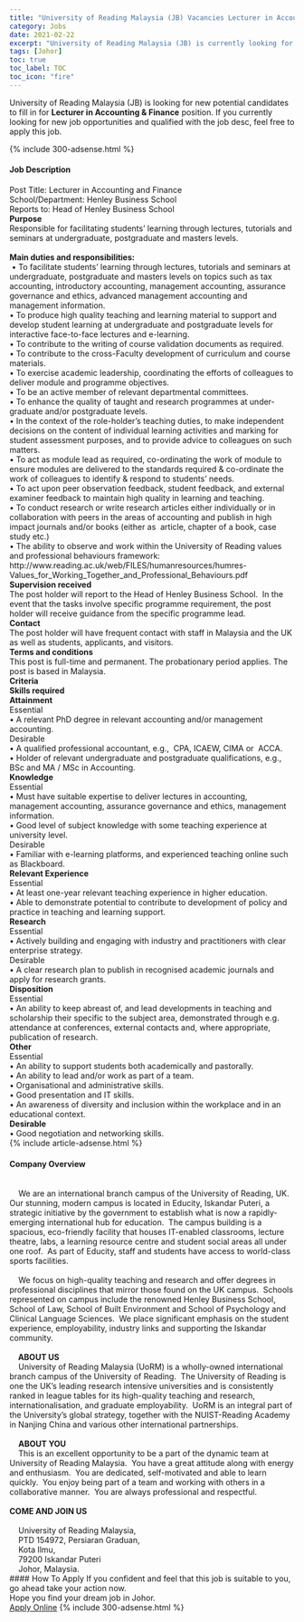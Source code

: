 ```yaml
---
title: "University of Reading Malaysia (JB) Vacancies Lecturer in Accounting & Finance" 
category: Jobs 
date: 2021-02-22 
excerpt: "University of Reading Malaysia (JB) is currently looking for suitable person to fill in the Lecturer in Accounting & Finance which based in Johor" 
tags: [Johor] 
toc: true 
toc_label: TOC 
toc_icon: "fire" 
--- 
```


<p>University of Reading Malaysia (JB) is looking for new potential candidates to fill in for <b>Lecturer in Accounting & Finance</b> position. If you currently looking for new job opportunities and qualified with the job desc, feel free to apply this job.
</p>{% include 300-adsense.html %} 
<div><div><h4>Job Description</h4></div><div><div><span><div><div>Post Title: Lecturer in Accounting and Finance<br>School/Department: Henley Business School<br>Reports to: Head of Henley Business School</div><div><strong>Purpose</strong><br>Responsible for facilitating students&#8217; learning through lectures, tutorials and seminars at undergraduate, postgraduate and masters levels.&#160;</div><div><br><strong>Main duties and responsibilities:</strong><br>&#160;&#8226; To facilitate students&#8217; learning through lectures, tutorials and seminars at undergraduate, postgraduate and masters levels on topics such as tax accounting, introductory accounting, management accounting, assurance governance and ethics, advanced management accounting and management information.</div><div>&#8226; To produce high quality teaching and learning material to support and develop student learning at undergraduate and postgraduate levels for interactive face-to-face lectures and e-learning.<br>&#8226; To contribute to the writing of course validation documents as required.<br>&#8226; To contribute to the cross-Faculty development of curriculum and course materials.<br>&#8226; To exercise academic leadership, coordinating the efforts of colleagues to deliver module and programme objectives.<br>&#8226; To be an active member of relevant departmental committees.<br>&#8226; To enhance the quality of taught and research programmes at under-graduate and/or postgraduate levels.<br>&#8226; In the context of the role-holder&#8217;s teaching duties, to make independent decisions on the content of individual learning activities and marking for student assessment purposes, and to provide advice to colleagues on such matters.<br>&#8226; To act as module lead as required, co-ordinating the work of module to ensure modules are delivered to the standards required &amp; co-ordinate the work of colleagues to identify &amp; respond to students&#8217; needs.<br>&#8226; To act upon peer observation feedback, student feedback, and external examiner feedback to maintain high quality in learning and teaching.<br>&#8226; To conduct research or write research articles either individually or in collaboration with peers in the areas of accounting and publish in high impact journals and/or books (either as&#160; article, chapter of a book, case study etc.)<br>&#8226; The ability to observe and work within the University of Reading values and professional behaviours framework:<br>http://www.reading.ac.uk/web/FILES/humanresources/humres-Values_for_Working_Together_and_Professional_Behaviours.pdf</div><div><div><strong>Supervision received</strong><br>The post holder will report to the Head of Henley Business School.&#160; In the event that the tasks involve specific programme requirement, the post holder will receive guidance from the specific programme lead.</div><strong>Contact</strong><br>The post holder will have frequent contact with staff in Malaysia and the UK as well as students, applicants, and visitors.<div><strong>Terms and conditions</strong><br>This post is full-time and permanent. The probationary period applies. The post is based in Malaysia.</div><div><strong>Criteria</strong></div><div><strong>Skills required</strong></div></div><div><strong>Attainment</strong></div><div>Essential</div><div>&#8226; A relevant PhD degree in relevant accounting and/or management accounting.</div><div>Desirable</div><div>&#8226; A qualified professional accountant, e.g.,&#160; CPA, ICAEW, CIMA or&#160; ACCA.<br>&#8226; Holder of relevant undergraduate and postgraduate qualifications, e.g., BSc and MA / MSc in Accounting.</div><div><strong>Knowledge</strong></div><div>Essential<br>&#8226; Must have suitable expertise to deliver lectures in accounting, management accounting, assurance governance and ethics, management information.<br>&#8226; Good level of subject knowledge with some teaching experience at university level.</div><div>Desirable</div><div>&#8226; Familiar with e-learning platforms, and experienced teaching online such as Blackboard.</div><div><strong>Relevant Experience</strong></div><div>Essential</div><div>&#8226; At least one-year relevant teaching experience in higher education.</div><div>&#8226; Able to demonstrate potential to contribute to development of policy and practice in teaching and learning support.</div><div><strong>Research&#160;</strong></div><div>Essential</div><div>&#8226; Actively building and engaging with industry and practitioners with clear enterprise strategy.</div><div>Desirable</div><div>&#8226; A clear research plan to publish in recognised academic journals and apply for research grants.</div><div><strong>Disposition</strong></div><div>Essential</div><div>&#8226; An ability to keep abreast of, and lead developments in teaching and scholarship their specific to the subject area, demonstrated through e.g. attendance at conferences, external contacts and, where appropriate, publication of research.</div><div><strong>Other</strong></div><div>Essential</div><div>&#8226; An ability to support students both academically and pastorally.<br>&#8226; An ability to lead and/or work as part of a team.<br>&#8226; Organisational and administrative skills.<br>&#8226; Good presentation and IT skills.<br>&#8226; An awareness of diversity and inclusion within the workplace and in an educational context.</div><div><b>Desirable</b></div><div>&#8226; Good negotiation and networking skills.</div></div></span></div></div></div> 
{% include article-adsense.html %} 
<div><div><h4>Company Overview</h4></div><div><div><span><div><div>
	&#160; &#160;<br>
	&#160;&#160;&#160; We are an international branch campus of the University of Reading, UK.&#160; Our stunning, modern campus is located in Educity, Iskandar Puteri, a strategic initiative by the government to establish what is now a rapidly-emerging international hub for education.&#160; The campus building is a spacious, eco-friendly facility that houses IT-enabled classrooms, lecture theatre, labs, a learning resource centre and student social areas all under one roof.&#160; As part of Educity, staff and students have access to world-class sports facilities.<br>
	&#160;&#160;&#160;<br>
	&#160;&#160;&#160; We focus on high-quality teaching and research and offer degrees in professional disciplines that mirror those found on the UK campus.&#160; Schools represented on campus include the renowned Henley Business School, School of Law, School of Built Environment and School of Psychology and Clinical Language Sciences.&#160; We place significant emphasis on the student experience, employability, industry links and supporting the Iskandar community.<br>
	&#160;&#160;&#160;<br>
	&#160;&#160;&#160;<strong> ABOUT US</strong><br>
	&#160;&#160;&#160; University of Reading Malaysia (UoRM) is a wholly-owned international branch campus of the University of Reading.&#160; The University of Reading is one the UK&#8217;s leading research intensive universities and is consistently ranked in league tables for its high-quality teaching and research, internationalisation, and graduate employability.&#160; UoRM is an integral part of the University&#8217;s global strategy, together with the NUIST-Reading Academy in Nanjing China and various other international partnerships.<br>
	&#160;&#160;&#160;<br>
	&#160;&#160;&#160; <strong>ABOUT YOU</strong><br>
	&#160;&#160;&#160; This is an excellent opportunity to be a part of the dynamic team at University of Reading Malaysia.&#160; You have a great attitude along with energy and enthusiasm.&#160; You are dedicated, self-motivated and able to learn quickly.&#160; You enjoy being part of a team and working with others in a collaborative manner.&#160; You are always professional and respectful.<br><br><strong> COME AND JOIN US</strong><br>
	&#160;&#160;&#160;&#160;<br>
	&#160;&#160;&#160; University of Reading Malaysia,<br>
	&#160;&#160;&#160; PTD 154972, Persiaran Graduan,<br>
	&#160;&#160;&#160; Kota Ilmu,<br>
	&#160;&#160;&#160; 79200 Iskandar Puteri<br>
	&#160;&#160;&#160; Johor, Malaysia.</div></div></span></div></div></div> 
#### How To Apply 
If you confident and feel that this job is suitable to you, go ahead take your action now. <br/> 
Hope you find your dream job in Johor. <br/> 
<a href="https://www.jobstreet.com.my/en/job/lecturer-in-accounting-finance-4487277?jobId=jobstreet-my-job-4487277&" class="btn btn--info" target="_blank" rel="nofollow noopenner">Apply Online</a> 
{% include 300-adsense.html %} 